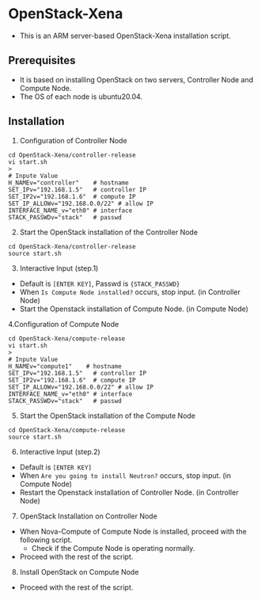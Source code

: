 # OpenStack-Xena
- This is an ARM server-based OpenStack-Xena installation script.

## Prerequisites
- It is based on installing OpenStack on two servers, Controller Node and Compute Node.
- The OS of each node is ubuntu20.04.


## Installation
1. Configuration of Controller Node
```
cd OpenStack-Xena/controller-release
vi start.sh
>
# Inpute Value
H_NAMEv="controller"    # hostname
SET_IPv="192.168.1.5"   # controller IP
SET_IP2v="192.168.1.6"  # compute IP
SET_IP_ALLOWv="192.168.0.0/22" # allow IP
INTERFACE_NAME_v="eth0" # interface
STACK_PASSWDv="stack"   # passwd 
```

2. Start the OpenStack installation of the Controller Node
```
cd OpenStack-Xena/controller-release
source start.sh
```

3. Interactive Input (step.1)
- Default is `[ENTER KEY]`, Passwd is `{STACK_PASSWD}`
- When `Is Compute Node installed?` occurs, stop input. (in Controller Node)
- Start the Openstack installation of Compute Node. (in Compute Node)

4.Configuration of Compute Node
```
cd OpenStack-Xena/compute-release
vi start.sh
>
# Inpute Value
H_NAMEv="compute1"    # hostname
SET_IPv="192.168.1.5"   # controller IP
SET_IP2v="192.168.1.6"  # compute IP
SET_IP_ALLOWv="192.168.0.0/22" # allow IP
INTERFACE_NAME_v="eth0" # interface
STACK_PASSWDv="stack"   # passwd 
```

5. Start the OpenStack installation of the Compute Node
```
cd OpenStack-Xena/compute-release
source start.sh
```

6. Interactive Input (step.2)
- Default is `[ENTER KEY]`
- When `Are you going to install Neutron?` occurs, stop input. (in Compute Node)
- Restart the Openstack installation of Controller Node. (in Controller Node) 


7. OpenStack Installation on Controller Node
- When Nova-Compute of Compute Node is installed, proceed with the following script.
  - Check if the Compute Node is operating normally.
- Proceed with the rest of the script.

8. Install OpenStack on Compute Node
- Proceed with the rest of the script.




